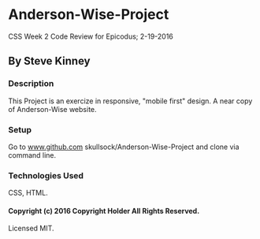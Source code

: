 # Anderson-Wise-Project

CSS Week 2 Code Review for Epicodus; 2-19-2016

## By Steve Kinney

### Description

This Project is an exercize in responsive, "mobile first" design. A near copy of Anderson-Wise website.

### Setup

Go to www.github.com skullsock/Anderson-Wise-Project and clone via command line.

### Technologies Used

CSS, HTML.

#### Copyright (c) 2016 Copyright Holder All Rights Reserved.
Licensed MIT.
